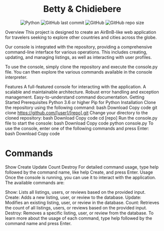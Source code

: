 <h1 align="center">Betty & Chidiebere</h1> <p align="center"> <img alt="Python" src="https://img.shields.io/badge/python%20-%2314354C.svg?&style=for-the-badge&logo=python&logoColor=white"/> <img alt="GitHub last commit" src="https://img.shields.io/github/last-commit/[user]/[repo]?color=blue&style=for-the-badge"> <img alt="GitHub" src="https://img.shields.io/github/license/[user]/[repo]?color=green&style=for-the-badge"> <img alt="GitHub repo size" src="https://img.shields.io/github/repo-size/[user]/[repo]?color=orange&style=for-the-badge"> </p>
Overview
This project is designed to create an AirBnB-like web application for travelers seeking to explore other countries and cities across the globe.

Our console is integrated with the repository, providing a comprehensive command-line interface for various operations. This includes creating, updating, and managing listings, as well as interacting with user profiles.

To use the console, simply clone the repository and execute the console.py file. You can then explore the various commands available in the console interpreter.

Features
A full-featured console for interacting with the application.
A scalable and maintainable architecture.
Robust error handling and exception management.
Easy-to-understand command documentation.
Getting Started
Prerequisites
Python 3.6 or higher
Pip for Python
Installation
Clone the repository using the following command:
bash
Download
Copy code
git clone https://github.com/[user]/[repo].git
Change your directory to the cloned repository:
bash
Download
Copy code
cd [repo]
Run the console.py file to start the console:
bash
Download
Copy code
python console.py
To use the console, enter one of the following commands and press Enter:
bash
Download
Copy code
# Commands
Show
Create
Update
Count
Destroy
For detailed command usage, type help followed by the command name, like help Create, and press Enter.
Usage
Once the console is running, you can use it to interact with the application. The available commands are:

Show: Lists all listings, users, or reviews based on the provided input.
Create: Adds a new listing, user, or review to the database.
Update: Modifies an existing listing, user, or review in the database.
Count: Retrieves the count of all listings, users, or reviews based on the provided input.
Destroy: Removes a specific listing, user, or review from the database.
To learn more about the usage of each command, type help followed by the command name and press Enter.
